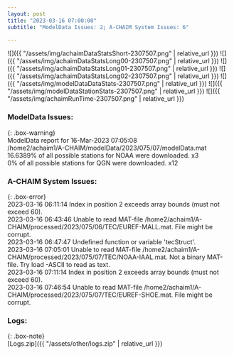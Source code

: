 ```yaml
---
layout: post
title: "2023-03-16 07:00:00"
subtitle: "ModelData Issues: 2; A-CHAIM System Issues: 6"

---
```


![]({{ "/assets/img/achaimDataStatsShort-2307507.png" | relative_url }})
![]({{ "/assets/img/achaimDataStatsLong00-2307507.png" | relative_url }})
![]({{ "/assets/img/achaimDataStatsLong01-2307507.png" | relative_url }})
![]({{ "/assets/img/achaimDataStatsLong02-2307507.png" | relative_url }})
![]({{ "/assets/img/modelDataDataStats-2307507.png" | relative_url }})
![]({{ "/assets/img/modelDataStationStats-2307507.png" | relative_url }})
![]({{ "/assets/img/achaimRunTime-2307507.png" | relative_url }})

### ModelData Issues:  
  
{: .box-warning}  
 ModelData report for 16-Mar-2023 07:05:08   
 /home2/achaim1/A-CHAIM/modelData/2023/075/07/modelData.mat   
 16.6389% of all possible stations for NOAA were downloaded. x3   
 0% of all possible stations for QGN were downloaded. x12   
  
### A-CHAIM System Issues:  
  
{: .box-error}  
2023-03-16 06:11:14 Index in position 2 exceeds array bounds (must not exceed 60).  
2023-03-16 06:43:46 Unable to read MAT-file /home2/achaim1/A-CHAIM/processed/2023/075/06/TEC/EUREF-MALL.mat. File might be corrupt.  
2023-03-16 06:47:47 Undefined function or variable 'tecStruct'.  
2023-03-16 07:05:01 Unable to read MAT-file /home2/achaim1/A-CHAIM/processed/2023/075/07/TEC/NOAA-IAAL.mat. Not a binary MAT-file. Try load -ASCII to read as text.  
2023-03-16 07:11:14 Index in position 2 exceeds array bounds (must not exceed 60).  
2023-03-16 07:46:54 Unable to read MAT-file /home2/achaim1/A-CHAIM/processed/2023/075/07/TEC/EUREF-SHOE.mat. File might be corrupt.  

### Logs:  
  
{: .box-note}  
[Logs.zip]({{ "/assets/other/logs.zip" | relative_url }})  
